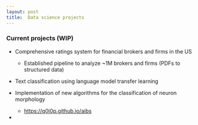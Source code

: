 ```yaml
---
layout: post
title:  Data science projects
---
```

### Current projects (WIP)
- Comprehensive ratings system for financial brokers and firms in the US
  - Established pipeline to analyze ~1M brokers and firms (PDFs to structured data)  

- Text classification using language model transfer learning  

- Implementation of new algorithms for the classification of neuron morphology
  - <https://q0j0p.github.io/aibs>
-
